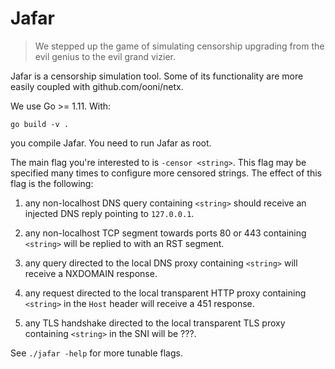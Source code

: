 # Jafar

> We stepped up the game of simulating censorship upgrading from the
> evil genius to the evil grand vizier.

Jafar is a censorship simulation tool. Some of its functionality are more
easily coupled with github.com/ooni/netx.

We use Go >= 1.11. With:

```
go build -v .
```

you compile Jafar. You need to run Jafar as root.

The main flag you're interested to is `-censor <string>`. This flag may
be specified many times to configure more censored strings. The effect of
this flag is the following:

1. any non-localhost DNS query containing `<string>` should receive an
injected DNS reply pointing to `127.0.0.1`.

2. any non-localhost TCP segment towards ports 80 or 443 containing
`<string>` will be replied to with an RST segment.

3. any query directed to the local DNS proxy containing `<string>` will
receive a NXDOMAIN response.

4. any request directed to the local transparent HTTP proxy containing
`<string>` in the `Host` header will receive a 451 response.

5. any TLS handshake directed to the local transparent TLS proxy
containing `<string>` in the SNI will be ???.

See `./jafar -help` for more tunable flags.
